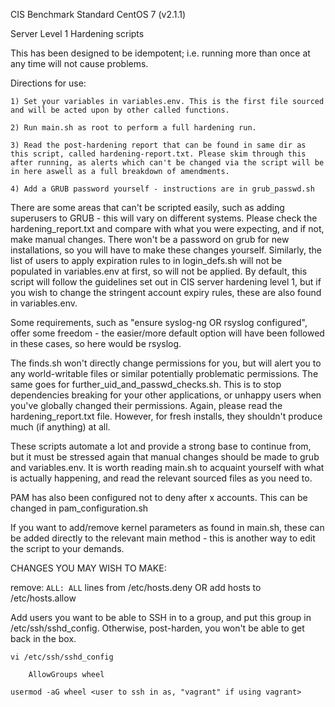  
 CIS Benchmark Standard CentOS 7 (v2.1.1)

 Server Level 1 Hardening scripts

 This has been designed to be idempotent; i.e. running more than once at any time will not cause problems.

Directions for use:

	1) Set your variables in variables.env. This is the first file sourced and will be acted upon by other called functions.

	2) Run main.sh as root to perform a full hardening run.

	3) Read the post-hardening report that can be found in same dir as this script, called hardening-report.txt. Please skim through this after running, as alerts which can't be changed via the script will be in here aswell as a full breakdown of amendments.

	4) Add a GRUB password yourself - instructions are in grub_passwd.sh

There are some areas that can't be scripted easily, such as adding superusers to GRUB - this will vary on different systems. Please check the hardening_report.txt and compare with what you were expecting, and if not, make manual changes. There won't be a password on grub for new installations, so you will have to make these changes yourself. Similarly, the list of users to apply expiration rules to in login_defs.sh will not be populated in variables.env at first, so will not be applied. By default, this script will follow the guidelines set out in CIS server hardening level 1, but if you wish to change the stringent account expiry rules, these are also found in variables.env.

Some requirements, such as "ensure syslog-ng OR rsyslog configured", offer some freedom - the easier/more default option will have been followed in these cases, so here would be rsyslog.

The finds.sh won't directly change permissions for you, but will alert you to any world-writable files or similar potentially problematic permissions. The same goes for further_uid_and_passwd_checks.sh. This is to stop dependencies breaking for your other applications, or unhappy users when you've globally changed their permissions. Again, please read the hardening_report.txt file. However, for fresh installs, they shouldn't produce much (if anything) at all.

These scripts automate a lot and provide a strong base to continue from, but it must be stressed again that manual changes should be made to grub and variables.env. It is worth reading main.sh to acquaint yourself with what is actually happening, and read the relevant sourced files as you need to.

PAM has also been configured not to deny after x accounts. This can be changed in pam_configuration.sh

If you want to add/remove kernel parameters as found in main.sh, these can be added directly to the relevant main method - this is another way to edit the script to your demands.

CHANGES YOU MAY WISH TO MAKE:

remove:
``` ALL: ALL ```
 lines from /etc/hosts.deny OR add hosts to /etc/hosts.allow

Add users you want to be able to SSH in to a group, and put this group in /etc/ssh/sshd_config. Otherwise, post-harden, you won't be able to get back in the box.

``` 
vi /etc/ssh/sshd_config

	AllowGroups wheel

usermod -aG wheel <user to ssh in as, "vagrant" if using vagrant>
```
